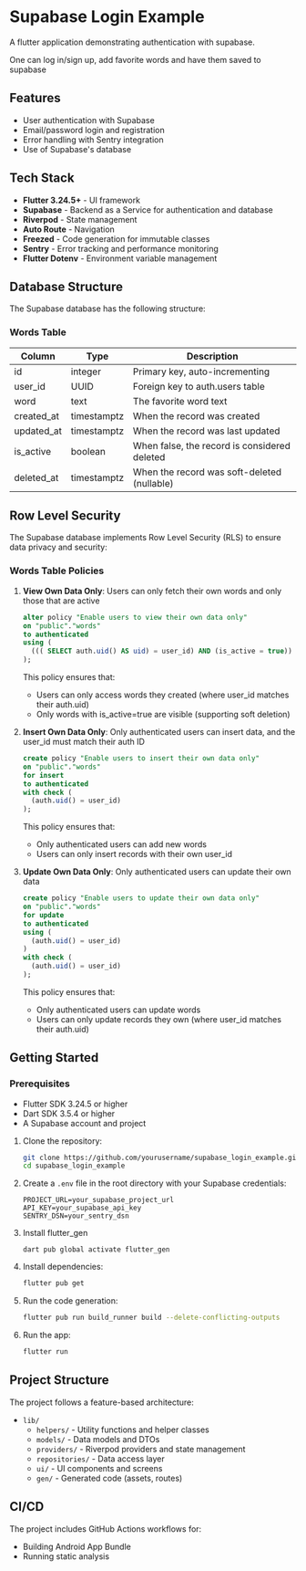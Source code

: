 # Supabase Login Example

A flutter application demonstrating authentication with supabase.

One can log in/sign up, add favorite words and have them saved to supabase

## Features
- User authentication with Supabase
- Email/password login and registration
- Error handling with Sentry integration
- Use of Supabase's database

## Tech Stack

- **Flutter 3.24.5+** - UI framework
- **Supabase** - Backend as a Service for authentication and database
- **Riverpod** - State management
- **Auto Route** - Navigation
- **Freezed** - Code generation for immutable classes
- **Sentry** - Error tracking and performance monitoring
- **Flutter Dotenv** - Environment variable management

## Database Structure

The Supabase database has the following structure:

### Words Table
| Column | Type | Description |
|--------|------|-------------|
| id | integer | Primary key, auto-incrementing |
| user_id | UUID | Foreign key to auth.users table |
| word | text | The favorite word text |
| created_at | timestamptz | When the record was created |
| updated_at | timestamptz | When the record was last updated |
| is_active | boolean | When false, the record is considered deleted |
| deleted_at | timestamptz | When the record was soft-deleted (nullable) |

## Row Level Security

The Supabase database implements Row Level Security (RLS) to ensure data privacy and security:

### Words Table Policies

1. **View Own Data Only**: Users can only fetch their own words and only those that are active
   ```sql
   alter policy "Enable users to view their own data only"
   on "public"."words"
   to authenticated
   using (
     ((( SELECT auth.uid() AS uid) = user_id) AND (is_active = true))
   );
   ```
   This policy ensures that:
   - Users can only access words they created (where user_id matches their auth.uid)
   - Only words with is_active=true are visible (supporting soft deletion)

2. **Insert Own Data Only**: Only authenticated users can insert data, and the user_id must match their auth ID
   ```sql
   create policy "Enable users to insert their own data only"
   on "public"."words"
   for insert
   to authenticated
   with check (
     (auth.uid() = user_id)
   );
   ```
   This policy ensures that:
   - Only authenticated users can add new words
   - Users can only insert records with their own user_id

3. **Update Own Data Only**: Only authenticated users can update their own data
   ```sql
   create policy "Enable users to update their own data only"
   on "public"."words"
   for update
   to authenticated
   using (
     (auth.uid() = user_id)
   )
   with check (
     (auth.uid() = user_id)
   );
   ```
   This policy ensures that:
   - Only authenticated users can update words
   - Users can only update records they own (where user_id matches their auth.uid)

## Getting Started

### Prerequisites

- Flutter SDK 3.24.5 or higher
- Dart SDK 3.5.4 or higher
- A Supabase account and project

1. Clone the repository:
   ```bash
   git clone https://github.com/yourusername/supabase_login_example.git
   cd supabase_login_example
   ```

2. Create a `.env` file in the root directory with your Supabase credentials:
   ```
   PROJECT_URL=your_supabase_project_url
   API_KEY=your_supabase_api_key
   SENTRY_DSN=your_sentry_dsn
   ```

3. Install flutter_gen
    ```
    dart pub global activate flutter_gen
    ```

4. Install dependencies:
   ```bash
   flutter pub get
   ```

5. Run the code generation:
   ```bash
   flutter pub run build_runner build --delete-conflicting-outputs
   ```

6. Run the app:
   ```bash
   flutter run
   ```

## Project Structure

The project follows a feature-based architecture:

- `lib/`
  - `helpers/` - Utility functions and helper classes
  - `models/` - Data models and DTOs
  - `providers/` - Riverpod providers and state management
  - `repositories/` - Data access layer
  - `ui/` - UI components and screens
  - `gen/` - Generated code (assets, routes)

## CI/CD

The project includes GitHub Actions workflows for:
- Building Android App Bundle
- Running static analysis
